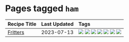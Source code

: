 # Pages tagged `ham`

|Recipe Title|Last Updated|Tags
|:---|:---|:---|
|[Fritters](../recipes/fritters.md)|2023-07-13|[![](https://img.shields.io/badge/tag-chicken-5b6ac0)](../tags/chicken.md) [![](https://img.shields.io/badge/tag-family-f1d19f)](../tags/family.md) [![](https://img.shields.io/badge/tag-fried-b6c680)](../tags/fried.md) [![](https://img.shields.io/badge/tag-ham-95446)](../tags/ham.md) [![](https://img.shields.io/badge/tag-lamb-cb29b)](../tags/lamb.md) [![](https://img.shields.io/badge/tag-leftovers-4d8aaa)](../tags/leftovers.md) [![](https://img.shields.io/badge/tag-vegetables-acbc2f)](../tags/vegetables.md)|